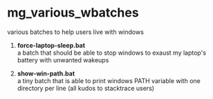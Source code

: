 # mg_various_wbatches
various batches to help users live with windows

1. **force-laptop-sleep.bat**  
   a batch that should be able to stop windows to exaust my laptop's battery with unwanted wakeups

2. **show-win-path.bat**  
   a tiny batch that is able to print windows PATH variable with one directory per line (all kudos to stacktrace users)



